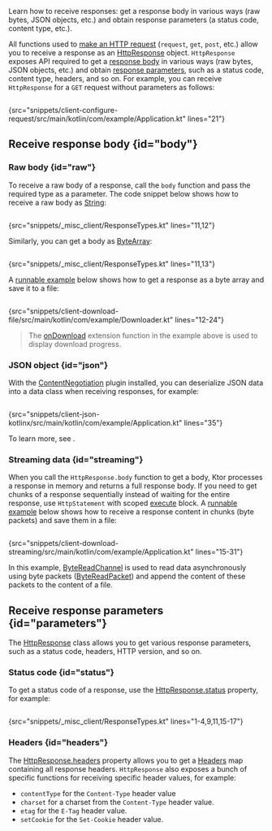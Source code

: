 [//]: # (title: Receiving responses)

<excerpt>
Learn how to receive responses: get a response body in various ways (raw bytes, JSON objects, etc.) and obtain response parameters (a status code, content type, etc.).
</excerpt>

All functions used to [make an HTTP request](request.md) (`request`, `get`, `post`, etc.) allow you to receive a response as an [HttpResponse](https://api.ktor.io/ktor-client/ktor-client-core/io.ktor.client.statement/-http-response/index.html) object. `HttpResponse` exposes API required to get a [response body](#body) in various ways (raw bytes, JSON objects, etc.) and obtain [response parameters](#parameters), such as a status code, content type, headers, and so on. For example, you can receive `HttpResponse` for a `GET` request without parameters as follows:

```kotlin
```
{src="snippets/client-configure-request/src/main/kotlin/com/example/Application.kt" lines="21"}


## Receive response body {id="body"}

### Raw body {id="raw"}

To receive a raw body of a response, call the `body` function and pass the required type as a parameter. The code snippet below shows how to receive a raw body as [String](https://kotlinlang.org/api/latest/jvm/stdlib/kotlin/-string/):

```kotlin
```
{src="snippets/_misc_client/ResponseTypes.kt" lines="11,12"}

Similarly, you can get a body as [ByteArray](https://kotlinlang.org/api/latest/jvm/stdlib/kotlin/-byte-array/):

```kotlin
```
{src="snippets/_misc_client/ResponseTypes.kt" lines="11,13"}

A [runnable example](https://github.com/ktorio/ktor-documentation/tree/%current-branch%/codeSnippets/snippets/client-download-file) below shows how to get a response as a byte array and save it to a file:
```kotlin
```
{src="snippets/client-download-file/src/main/kotlin/com/example/Downloader.kt" lines="12-24"}

> The [onDownload](https://api.ktor.io/ktor-client/ktor-client-core/io.ktor.client.plugins/on-download.html) extension function in the example above is used to display download progress.

### JSON object {id="json"}

With the [ContentNegotiation](serialization-client.md) plugin installed, you can deserialize JSON data into a data class when receiving responses, for example:

```kotlin
```
{src="snippets/client-json-kotlinx/src/main/kotlin/com/example/Application.kt" lines="35"}

To learn more, see [](serialization-client.md#receive_send_data).


### Streaming data {id="streaming"}

When you call the `HttpResponse.body` function to get a body, Ktor processes a response in memory and returns a full response body. If you need to get chunks of a response sequentially instead of waiting for the entire response, use `HttpStatement` with scoped [execute](https://api.ktor.io/ktor-client/ktor-client-core/io.ktor.client.statement/-http-statement/execute.html) block. A [runnable example](https://github.com/ktorio/ktor-documentation/tree/%current-branch%/codeSnippets/snippets/client-download-streaming) below shows how to receive a response content in chunks (byte packets) and save them in a file:

```kotlin
```
{src="snippets/client-download-streaming/src/main/kotlin/com/example/Application.kt" lines="15-31"}

In this example, [ByteReadChannel](https://api.ktor.io/ktor-io/io.ktor.utils.io/-byte-read-channel/index.html) is used to read data asynchronously using byte packets ([ByteReadPacket](https://api.ktor.io/ktor-io/io.ktor.utils.io.core/-byte-read-packet/index.html)) and append the content of these packets to the content of a file.


## Receive response parameters {id="parameters"}

The [HttpResponse](https://api.ktor.io/ktor-client/ktor-client-core/io.ktor.client.statement/-http-response/index.html) class allows you to get various response parameters, such as a status code, headers, HTTP version, and so on.

### Status code {id="status"}

To get a status code of a response, use the [HttpResponse.status](https://api.ktor.io/ktor-client/ktor-client-core/io.ktor.client.statement/-http-response/status.html) property, for example:

```kotlin
```
{src="snippets/_misc_client/ResponseTypes.kt" lines="1-4,9,11,15-17"}


### Headers {id="headers"}
The [HttpResponse.headers](https://api.ktor.io/ktor-client/ktor-client-core/io.ktor.client.statement/-http-response/index.html) property allows you to get a [Headers](https://api.ktor.io/ktor-http/io.ktor.http/-headers/index.html) map containing all response headers. `HttpResponse` also exposes a bunch of specific functions for receiving specific header values, for example:
* `contentType` for the `Content-Type` header value
* `charset` for a charset from the `Content-Type` header value.
* `etag` for the `E-Tag` header value.
* `setCookie` for the `Set-Cookie` header value.



